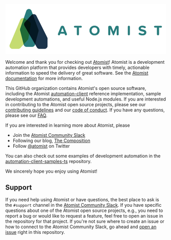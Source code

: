 ![Welcome to Atomist](images/atomist.png)

Welcome and thank you for checking out [Atomist][atomist]! Atomist is
a development automation platform that provides developers with
timely, actionable information to speed the delivery of great
software.  See the [Atomist documentation][docs] for more information.

[atomist]: https://www.atomist.com/
[docs]: http://docs.atomist.com/

This GitHub organization contains Atomist's open source software,
including the Atomist [automation-client][client] reference
implementation, sample development automations, and useful Node.js
modules.  If you are interested in contributing to the Atomist open
source projects, please see our [contributing guidelines][contrib] and
our [code of conduct][code].  If you have any questions, please see
our [FAQ][faq].

[client]: https://github.com/atomist/automation-client-ts (Atomist Automation Client - TypeScript)
[contrib]: CONTRIBUTING.md (Atomist Contributing Guidelines)
[code]: CODE_OF_CONDUCT.md (Atomist Code of Conduct)
[faq]: FAQ.md (Atomist Frequently Asked Questions)

If you are interested in learning more about Atomist, please

-   Join the [Atomist Community Slack][slack]
-   Following our blog, [The Composition][composition]
-   Follow [@atomist][twitter] on Twitter

[slack]: https://join.atomist.com/ (Atomist Community Slack)
[composition]: https://the-composition.com/ (Atomist Blog - The Composition)
[twitter]: https://twitter.com/atomist (@atomist - Twitter)

You can also check out some examples of development automation in
the [automation-client-samples-ts][samples] repository.

[samples]: https://github.com/atomist/automation-client-samples-ts (Atomist Automation Samples - TypeScript)

We sincerely hope you enjoy using Atomist!

## Support

If you need help using Atomist or have questions, the best place to
ask is the `#support` channel in the [Atomist Community Slack][slack].
If you have specific questions about one of the Atomist open source
projects, e.g., you need to report a bug or would like to request a
feature, feel free to open an issue in the repository for that
project.  If you're not sure where to create an issue or how to
connect to the Atomist Community Slack, go ahead
and [open an issue][issue] right in this repository.

[issue]: https://github.com/atomist/welcome/issues/new (Open an issue in atomist/welcome)
